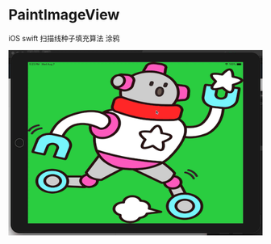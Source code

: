 # PaintImageView
iOS swift 扫描线种子填充算法 涂鸦

![gif](https://github.com/make1a/PaintImageView/blob/master/fill%20color.gif)
